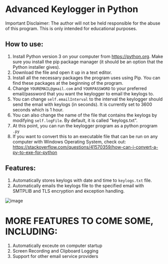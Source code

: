 # Advanced Keylogger in Python

Important Disclaimer: The author will not be held responsible for the abuse of this program. This is only intended for educational purposes.

## How to use:

1) Install Python version 3 on your computer from https://python.org. Make sure you install the pip package manager (it should be an option that the Python installer gives).
2) Download the file and open it up in a text editor.
3) Install all the necessary packages the program uses using Pip. You can find these packages at the beginning of the program.
4) Change `YOUREMAIL@gmail.com` and `YOURPASSWORD` to your preferred email/password that you want the keylogger to email the keylogs to. 
5) You can change `self.emailInterval` to the interval the keylogger should send the email with keylogs (in seconds). It is currently set to 3600 seconds which is 1 hour.
6) You can also change the name of the file that contains the keylogs by modifying `self.logFile`. By default, it is called "keylogs.txt".
7) At this point, you can run the keylogger program as a python program `.py`
8) If you want to convert this to an executable file that can be run on any computer with Windows Operating System, check out: https://stackoverflow.com/questions/41570359/how-can-i-convert-a-py-to-exe-for-python

## Features:

1) Automatically stores keylogs with date and time to `keylogs.txt` file.
2) Automatically emails the keylogs file to the specified email with SMTPLIB and TLS encryption and exception handling.

![image](https://user-images.githubusercontent.com/76885647/151258322-f3d1792e-7a4f-462f-b795-9330a092172c.png)



# MORE FEATURES TO COME SOME, INCLUDING:

1) Automatically exceute on computer startup
2) Screen Recording and Clipboard Logging
3) Support for other email service providers
